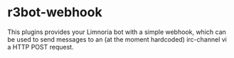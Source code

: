 # r3bot-webhook

This plugins provides your Limnoria bot with a simple webhook, which can be used to send messages to an (at the moment hardcoded) irc-channel vi a HTTP POST request.
